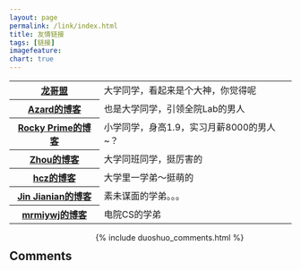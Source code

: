 ```yaml
---
layout: page
permalink: /link/index.html
title: 友情链接
tags: [链接]
imagefeature: 
chart: true
---
```


<table align='center'>
<tr>
<th><a href='http://www.flygon.net/'>龙哥盟</a></th>
<td>大学同学，看起来是个大神，你觉得呢</td>
</tr>
<tr>
<th><a href='http://azard.me/blog'>Azard的博客</a></th>
<td>也是大学同学，引领全院Lab的男人</td>
</tr>
<tr>
<th><a href="http://marsrocky.github.io/">Rocky Prime的博客</a></th>
<td>小学同学，身高1.9，实习月薪8000的男人~？</td>
</tr>
<tr>
<th><a href="http://s684373.github.io/">Zhou的博客</a></th>
<td>大学同班同学，挺厉害的</td>
</tr>
<tr>
<th><a href="http://hczhcz.github.io/">hcz的博客</a></th>
<td>大学里一学弟～挺萌的</td>
</tr>
<tr>
<th><a href="https://notebookie.github.io">Jin Jianian的博客</a></th>
<td>素未谋面的学弟。。。</td>
</tr>
<tr>
<th><a href="http://mrmiywj.github.io/">mrmiywj的博客</a></th>
<td>电院CS的学弟</td>
</tr>
</table>
        
<div class="cf"></div>

<section class="summer-disqus row">
<div class="small-12 columns">
<h1 class="summer-comments-header">Comments</h1>
<div id="disqus_thread"></div>
{% include duoshuo_comments.html %}
</div>
</section>
